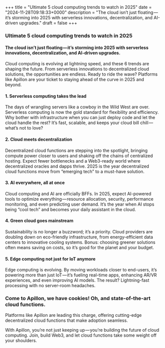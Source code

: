 +++
title = "Ultimate 5 cloud computing trends to watch in 2025"
date = "2024-11-28T09:18:33+0000"
description = "The cloud isn’t just floating — it’s storming into 2025 with serverless innovations, decentralization, and AI-driven upgrades."
draft = false
+++

### Ultimate 5 cloud computing trends to watch in 2025


#### The cloud isn’t just floating — it’s storming into 2025 with serverless innovations, decentralization, and AI-driven upgrades.


Cloud computing is evolving at lightning speed, and these 6 trends are shaping the future. From serverless innovations to decentralized cloud solutions, the opportunities are endless. Ready to ride the wave? Platforms like Apillon are your ticket to staying ahead of the curve in 2025 and beyond.


#### 1. Serverless computing takes the lead


The days of wrangling servers like a cowboy in the Wild West are over. Serverless computing is now the gold standard for flexibility and efficiency. Why bother with infrastructure when you can just deploy code and let the cloud handle the rest? It’s fast, scalable, and keeps your cloud bill chill — what’s not to love?


#### 2. Cloud meets decentralization


Decentralized cloud functions are stepping into the spotlight, bringing compute power closer to users and shaking off the chains of centralized hosting. Expect fewer bottlenecks and a Web3-ready world where decentralized oracles and dapps thrive. 2025 is the year decentralized cloud functions move from “emerging tech” to a must-have solution.


#### 3. AI everywhere, all at once


Cloud computing and AI are officially BFFs. In 2025, expect AI-powered tools to optimize everything — resource allocation, security, performance monitoring, and even predicting user demand. It’s the year when AI stops being “cool tech” and becomes your daily assistant in the cloud.


#### 4. Green cloud goes mainstream


Sustainability is no longer a buzzword; it’s a priority. Cloud providers are doubling down on eco-friendly infrastructure, from energy-efficient data centers to innovative cooling systems. Bonus: choosing greener solutions often means saving on costs, so it’s good for the planet and your budget.


#### 5. Edge computing not just for IoT anymore


Edge computing is evolving. By moving workloads closer to end-users, it’s powering more than just IoT — it’s fueling real-time apps, enhancing AR/VR experiences, and even improving AI models. The result? Lightning-fast processing with no server-room headaches.


### Come to Apillon, we have cookies! Oh, and state-of-the-art cloud functions.


Platforms like Apillon are leading this charge, offering cutting-edge decentralized cloud functions that make adoption seamless.


With Apillon, you’re not just keeping up — you’re building the future of cloud computing. Join, build Web3, and let cloud functions take some weight off your shoulders.

